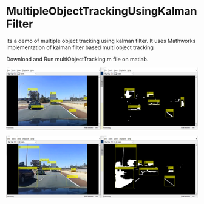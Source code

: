 # MultipleObjectTrackingUsingKalmanFilter
Its a demo of multiple object tracking using kalman filter. It uses Mathworks implementation of kalman filter based multi object tracking

Download and Run multiObjectTracking.m file on matlab.

![Results 1](https://github.com/srayhit/MultipleObjectTrackingUsingKalmanFilter/blob/master/Result_kalman.png)

![Results 2](https://github.com/srayhit/MultipleObjectTrackingUsingKalmanFilter/blob/master/Result_kalman1.png)
